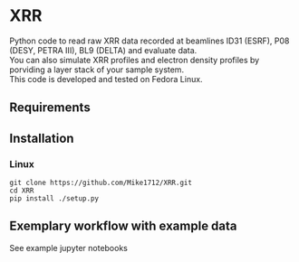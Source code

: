 # XRR
Python code to read raw XRR data recorded at beamlines ID31 (ESRF), P08 (DESY, PETRA III), BL9 (DELTA) and evaluate data.<br>
You can also simulate XRR profiles and electron density profiles by porviding a layer stack of your sample system.<br>
This code is developed and tested on Fedora Linux. 
## Requirements

## Installation
### Linux
`git clone https://github.com/Mike1712/XRR.git`<br>
`cd XRR`<br>
`pip install ./setup.py`
## Exemplary workflow with example data
See example jupyter notebooks


